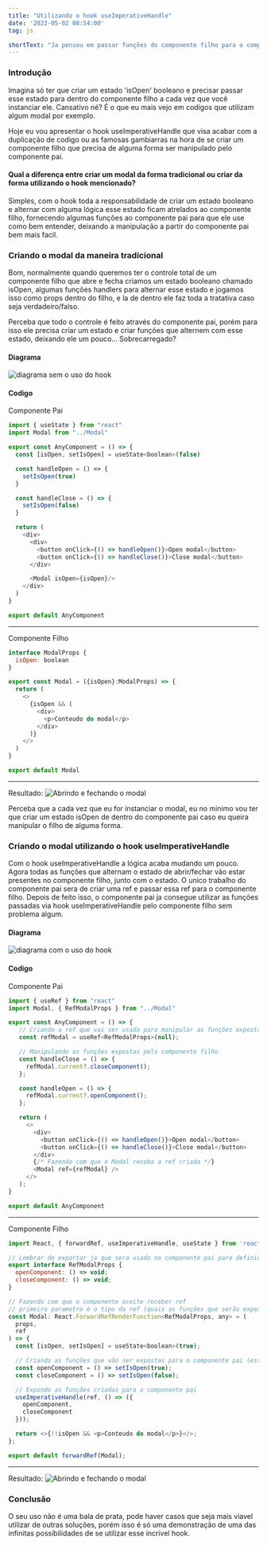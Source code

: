 ```yaml
---
title: "Utilizando o hook useImperativeHandle"
date: '2022-05-02 08:54:00'
tag: js

shortText: "Ja pensou em passar funções do componente filho para o componente pai? Isso é totalmente possivel."
---
```



### Introdução

Imagina só ter que criar um estado 'isOpen' booleano e precisar passar esse estado para dentro do componente filho a cada vez que você instanciar ele. Cansativo né? É o que eu mais vejo em codigos que utilizam algum modal por exemplo.

Hoje eu vou apresentar o hook useImperativeHandle que visa acabar com a duplicação de codigo ou as famosas gambiarras na hora de se criar um componente filho que precisa de alguma forma ser manipulado pelo componente pai.

#### Qual a diferença entre criar um modal da forma tradicional ou criar da forma utilizando o hook mencionado?

Simples, com o hook toda a responsabilidade de criar um estado booleano e alternar com alguma lógica esse estado ficam atrelados ao componente filho, fornecendo algumas funções ao componente pai para que ele use como bem entender, deixando a manipulação a partir do componente pai bem mais facil.

### Criando o modal da maneira tradicional

Bom, normalmente quando queremos ter o controle total de um componente filho que abre e fecha criamos um estado booleano chamado isOpen, algumas funções handlers para alternar esse estado e jogamos isso como props dentro do filho, e la de dentro ele faz toda a tratativa caso seja verdadeiro/falso.

Perceba que todo o controle é feito através do componente pai, porém para isso ele precisa criar um estado e criar funções que alternem com esse estado, deixando ele um pouco... Sobrecarregado?

#### Diagrama
![diagrama sem o uso do hook](https://res.cloudinary.com/dezwlfeyb/image/upload/v1651579126/Blog/diagrama-sem-o-uso-do-imperative-hook.drawio_1_j81knf.png)

#### Codigo

Componente Pai
```javascript
import { useState } from "react"
import Modal from "../Modal"

export const AnyComponent = () => {
  const [isOpen, setIsOpen] = useState<boolean>(false)

  const handleOpen = () => {
    setIsOpen(true)
  }

  const handleClose = () => {
    setIsOpen(false)
  }

  return (
    <div>
      <div>
        <button onClick={() => handleOpen()}>Open modal</button>
        <button onClick={() => handleClose()}>Close modal</button>
      </div>

      <Modal isOpen={isOpen}/>
    </div>
  )
}

export default AnyComponent

```

---

Componente Filho
```javascript
interface ModalProps {
  isOpen: boolean
}

export const Modal = ({isOpen}:ModalProps) => {
  return (
    <>
      {isOpen && (
        <div>
          <p>Conteudo do modal</p>
        </div>
      )}
    </>
  )
}

export default Modal

```

---

Resultado:
![Abrindo e fechando o modal](https://res.cloudinary.com/dezwlfeyb/image/upload/v1651488549/Blog/GIF_02-05-2022_07-37-00_jdtysv.gif)

Perceba que a cada vez que eu for instanciar o modal, eu no minimo vou ter que criar um estado isOpen de dentro do componente pai caso eu queira manipular o filho de alguma forma.

### Criando o modal utilizando o hook useImperativeHandle

Com o hook useImperativeHandle a lógica acaba mudando um pouco. Agora todas as funções que alternam o estado de abrir/fechar vão estar presentes no componente filho, junto com o estado. O unico trabalho do componente pai sera de criar uma ref e passar essa ref para o componente filho. Depois de feito isso, o componente pai ja consegue utilizar as funções passadas via hook useImperativeHandle pelo componente filho sem problema algum.

#### Diagrama

![diagrama com o uso do hook](https://res.cloudinary.com/dezwlfeyb/image/upload/v1651579126/Blog/diagrama-com-o-uso-do-imperative-hook-Page-1.drawio_2_wdgrm6.png)

#### Codigo

Componente Pai
```javascript
import { useRef } from "react"
import Modal, { RefModalProps } from "../Modal"

export const AnyComponent = () => {
   // Criando a ref que vai ser usada para manipular as funções expostas pelo Modal
   const refModal = useRef<RefModalProps>(null);

   // Manipulando as funções expostas pelo componente filho
   const handleClose = () => {
     refModal.current?.closeComponent();
   };

   const handleOpen = () => {
     refModal.current?.openComponent();
   };

   return (
     <>
       <div>
         <button onClick={() => handleOpen()}>Open modal</button>
         <button onClick={() => handleClose()}>Close modal</button>
       </div>
       {/* Fazendo com que o Modal receba a ref criada */}
       <Modal ref={refModal} />
     </>
   );
}

export default AnyComponent

```

---

Componente Filho
```javascript
import React, { forwardRef, useImperativeHandle, useState } from 'react';

// Lembrar de exportar ja que sera usado no componente pai para definir o tipo da ref
export interface RefModalProps {
  openComponent: () => void;
  closeComponent: () => void;
}

// Fazendo com que o componente aceite receber ref
// primeiro parametro é o tipo da ref (quais as funções que serão expostas para o componente filho) e o segundo parametro é o tipo do componente
const Modal: React.ForwardRefRenderFunction<RefModalProps, any> = (
  props,
  ref
) => {
  const [isOpen, setIsOpen] = useState<boolean>(true);

  // Criando as funções que vão ser expostas para o componente pai (estão presentes na interface logo acima)
  const openComponent = () => setIsOpen(true);
  const closeComponent = () => setIsOpen(false);

  // Expondo as funções criadas para o componente pai
  useImperativeHandle(ref, () => ({
    openComponent,
    closeComponent
  }));

  return <>{!!isOpen && <p>Conteudo do modal</p>}</>;
};

export default forwardRef(Modal);

```

---

Resultado:
![Abrindo e fechando o modal](https://res.cloudinary.com/dezwlfeyb/image/upload/v1651488549/Blog/GIF_02-05-2022_07-37-00_jdtysv.gif)

### Conclusão

O seu uso não é uma bala de prata, pode haver  casos que seja mais viavel utilizar de outras soluções, porém isso é só uma demonstração de uma das infinitas possibilidades de se utilizar esse incrivel hook.